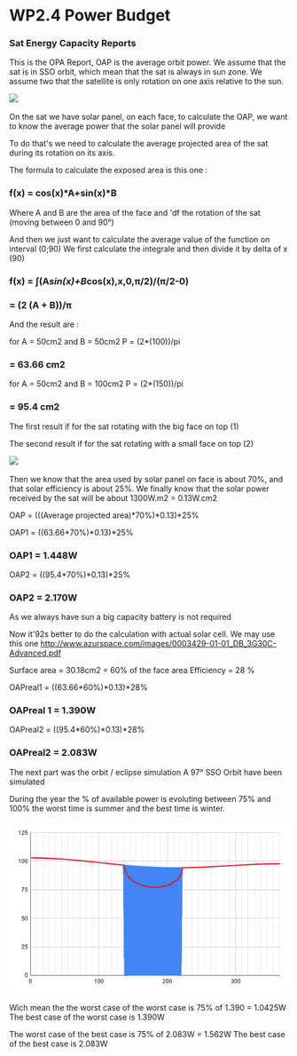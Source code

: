 # WP2.4 Power Budget 

### Sat Energy Capacity Reports 

This is the OPA Report, OAP is the average orbit power. We assume that the sat is in SSO orbit, which mean that the sat is always in sun zone. We assume two that the satellite is only rotation on one axis relative to the sun. 

![](/WP/image/sketch2.png) 

On the sat we have solar panel, on each face, to calculate the OAP, we want to know the average power that the solar panel will provide 

To do that's we need to calculate the average projected area of the sat during its rotation on its axis. 

The formula to calculate the exposed area is this one : 

### f(x) = cos(x)*A+sin(x)*B 

Where A and B are the area of the face and 'df the rotation of the sat (moving between 0 and 90°) 

And then we just want to calculate the average value of the function on interval (0;90) 
We first calculate the integrale and then divide it by delta of x (90) 

### f(x) = ∫(A*sin(x)+B*cos(x),x,0,π/2)/(π/2-0)

### = (2 (A + B))/π

And the result are : 

for A = 50cm2 and B = 50cm2 
P = (2*(100))/pi 
### = 63.66 cm2 


for A = 50cm2 and B = 100cm2 
P = (2*(150))/pi 
### = 95.4 cm2 

The first result if for the sat rotating with the big face on top (1)

The second result if for the sat rotating with a small face on top (2) 

![](/WP/image/sketch1.png)


Then we know that the area used by solar panel on face is about 70%, and that solar efficiency is about 25%. We finally know that the solar power received by the sat will be about 1300W.m2 = 0.13W.cm2 

OAP = (((Average projected area)*70%)*0.13)*25% 

OAP1 = ((63.66*70%)*0.13)*25% 
### OAP1 =  1.448W 

OAP2 = ((95.4*70%)*0.13)*25% 
### OAP2 = 2.170W 

As we always have sun a big capacity battery is not required 

Now it\'92s better to do the calculation with actual solar cell. We may use this one http://www.azurspace.com/images/0003429-01-01_DB_3G30C-Advanced.pdf

Surface area = 30.18cm2 = 60% of the face area 
Efficiency = 28 % 

OAPreal1 = ((63.66*60%)*0.13)*28% 
### OAPreal 1 = 1.390W 

OAPreal2 = ((95.4*60%)*0.13)*28% 
### OAPreal2 = 2.083W 

The next part was the orbit / eclipse simulation 
A 97° SSO Orbit have been simulated 

During the year the % of available power is evoluting between 75% and 100% 
the worst time is summer and the best time is winter. 

![](/WP/image/chart-3.png) 

Wich mean the the worst case of the worst case is 75% of 1.390 = 1.0425W
The best case of the worst case is 1.390W 

The worst case of the best case is 75% of 2.083W = 1.562W 
The best case of the best case is 2.083W



